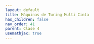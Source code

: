```yaml
---
layout: default
title: Máquinas de Turing Multi Cinta
has_children: false
nav_order: 41
parent: Clase 4
usemathjax: true
---
```

